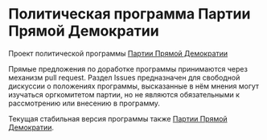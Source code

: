 # Политическая программа Партии Прямой Демократии

Проект политической программы [Партии Прямой Демократии](https://www.digitaldem.ru/)

Прямые предложения по доработке программы принимаются через механизм pull request. Раздел Issues предназначен для свободной дискуссии о положениях программы, высказанные в нём мнения могут изучаться оргкомитетом партии, но не являются обязательными к рассмотрению или внесению в программу.

Текущая стабильная версия программы также [Партии Прямой Демократии](https://www.digitaldem.ru/platform).
